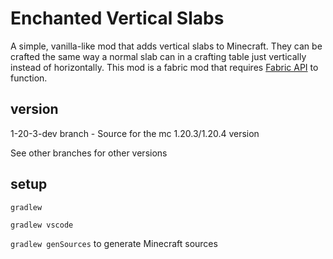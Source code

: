 # Enchanted Vertical Slabs
A simple, vanilla-like mod that adds vertical slabs to Minecraft. They can be crafted the same way a normal slab can in a crafting table just vertically instead of horizontally. This mod is a fabric mod that requires [Fabric API](https://www.curseforge.com/minecraft/mc-mods/fabric-api) to function.

## version
1-20-3-dev branch - Source for the mc 1.20.3/1.20.4 version

See other branches for other versions

## setup
`gradlew`

`gradlew vscode`

`gradlew genSources` to generate Minecraft sources
